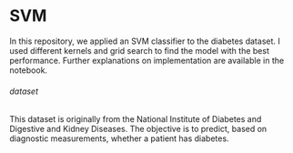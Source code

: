 # SVM
In this repository, we applied an SVM classifier to the diabetes dataset. I used different kernels and grid search to find the model with the best performance. Further explanations on implementation are available in the notebook.


###### dataset
This dataset is originally from the National Institute of Diabetes and Digestive and Kidney Diseases. The objective is to predict, based on diagnostic measurements, whether a patient has diabetes.
